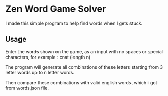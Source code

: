 # Zen Word Game Solver

I made this simple program to help find words when I gets stuck.

## Usage

Enter the words shown on the game, as an input with no spaces or special characters, for example : cnat (length n)

The program will generate all combinations of these letters starting from 3 letter words up to n letter words.

Then compare these combinations with valid english words, which i got from words.json file.
